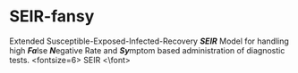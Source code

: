 # SEIR-fansy
Extended Susceptible-Exposed-Infected-Recovery ***SEIR*** Model for handling high ***Fa***lse ***N***egative Rate and ***Sy***mptom based administration of diagnostic tests.
<fontsize=6> SEIR <\font>
